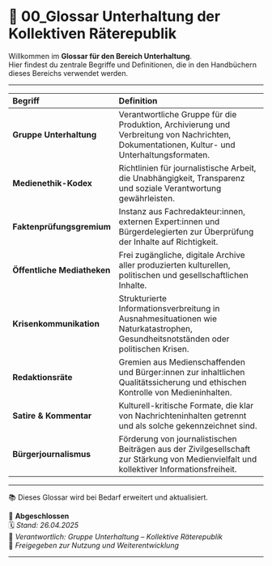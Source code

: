 # 📖 00_Glossar Unterhaltung der Kollektiven Räterepublik

Willkommen im **Glossar für den Bereich Unterhaltung**.  
Hier findest du zentrale Begriffe und Definitionen, die in den Handbüchern dieses Bereichs verwendet werden.

---

| Begriff | Definition |
|:---|:---|
| **Gruppe Unterhaltung** | Verantwortliche Gruppe für die Produktion, Archivierung und Verbreitung von Nachrichten, Dokumentationen, Kultur- und Unterhaltungsformaten. |
| **Medienethik-Kodex** | Richtlinien für journalistische Arbeit, die Unabhängigkeit, Transparenz und soziale Verantwortung gewährleisten. |
| **Faktenprüfungsgremium** | Instanz aus Fachredakteur:innen, externen Expert:innen und Bürgerdelegierten zur Überprüfung der Inhalte auf Richtigkeit. |
| **Öffentliche Mediatheken** | Frei zugängliche, digitale Archive aller produzierten kulturellen, politischen und gesellschaftlichen Inhalte. |
| **Krisenkommunikation** | Strukturierte Informationsverbreitung in Ausnahmesituationen wie Naturkatastrophen, Gesundheitsnotständen oder politischen Krisen. |
| **Redaktionsräte** | Gremien aus Medienschaffenden und Bürger:innen zur inhaltlichen Qualitätssicherung und ethischen Kontrolle von Medieninhalten. |
| **Satire & Kommentar** | Kulturell-kritische Formate, die klar von Nachrichteninhalten getrennt und als solche gekennzeichnet sind. |
| **Bürgerjournalismus** | Förderung von journalistischen Beiträgen aus der Zivilgesellschaft zur Stärkung von Medienvielfalt und kollektiver Informationsfreiheit. |

---

📚 Dieses Glossar wird bei Bedarf erweitert und aktualisiert.

🔢 **Abgeschlossen**  
🗓️ *Stand: 26.04.2025*  
🏩 *Verantwortlich: Gruppe Unterhaltung – Kollektive Räterepublik*  
🔐 *Freigegeben zur Nutzung und Weiterentwicklung*

---


